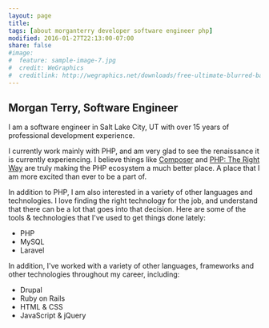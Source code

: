 ```yaml
---
layout: page
title: 
tags: [about morganterry developer software engineer php]
modified: 2016-01-27T22:13:00-07:00
share: false
#image:
#  feature: sample-image-7.jpg
#  credit: WeGraphics
#  creditlink: http://wegraphics.net/downloads/free-ultimate-blurred-background-pack/
---
```


## Morgan Terry, Software Engineer

I am a software engineer in Salt Lake City, UT with over 15 years of professional development experience.

I currently work mainly with PHP, and am very glad to see the renaissance it is currently experiencing. I believe things like [Composer](https://getcomposer.org/) and [PHP: The Right Way](http://www.phptherightway.com/) are truly making the PHP ecosystem a much better place. A place that I am more excited than ever to be a part of.

In addition to PHP, I am also interested in a variety of other languages and technologies. I love finding the right technology for the job, and understand that there can be a lot that goes into that decision. Here are some of the tools & technologies that I've used to get things done lately:

* PHP
* MySQL
* Laravel

In addition, I've worked with a variety of other languages, frameworks and other technologies throughout my career, including:

* Drupal
* Ruby on Rails
* HTML &amp; CSS
* JavaScript &amp; jQuery
